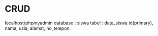# CRUD 
localhost/phpmyadmin
database : siswa
tabel : data_siswa
id(primary), nama, usia, alamat, no_telepon.
